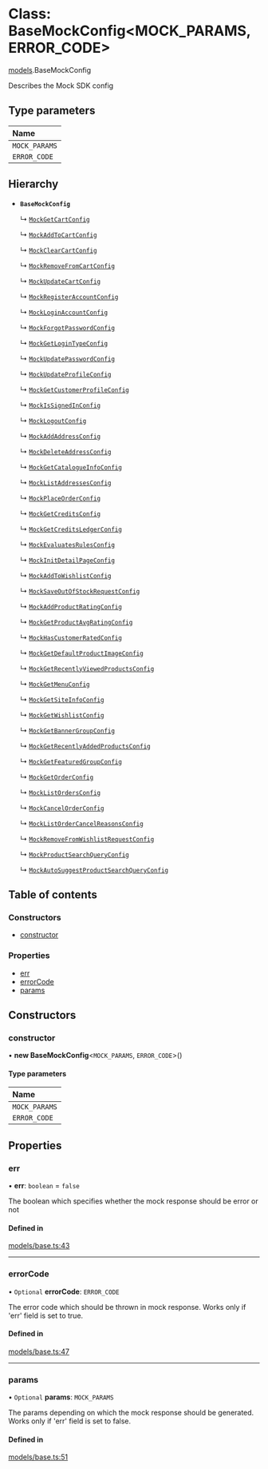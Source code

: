 # Class: BaseMockConfig<MOCK_PARAMS, ERROR_CODE\>

[models](../wiki/models).BaseMockConfig

Describes the Mock SDK config

## Type parameters

| Name |
| :------ |
| `MOCK_PARAMS` |
| `ERROR_CODE` |

## Hierarchy

- **`BaseMockConfig`**

  ↳ [`MockGetCartConfig`](../wiki/models.MockGetCartConfig)

  ↳ [`MockAddToCartConfig`](../wiki/models.MockAddToCartConfig)

  ↳ [`MockClearCartConfig`](../wiki/models.MockClearCartConfig)

  ↳ [`MockRemoveFromCartConfig`](../wiki/models.MockRemoveFromCartConfig)

  ↳ [`MockUpdateCartConfig`](../wiki/models.MockUpdateCartConfig)

  ↳ [`MockRegisterAccountConfig`](../wiki/models.MockRegisterAccountConfig)

  ↳ [`MockLoginAccountConfig`](../wiki/models.MockLoginAccountConfig)

  ↳ [`MockForgotPasswordConfig`](../wiki/models.MockForgotPasswordConfig)

  ↳ [`MockGetLoginTypeConfig`](../wiki/models.MockGetLoginTypeConfig)

  ↳ [`MockUpdatePasswordConfig`](../wiki/models.MockUpdatePasswordConfig)

  ↳ [`MockUpdateProfileConfig`](../wiki/models.MockUpdateProfileConfig)

  ↳ [`MockGetCustomerProfileConfig`](../wiki/models.MockGetCustomerProfileConfig)

  ↳ [`MockIsSignedInConfig`](../wiki/models.MockIsSignedInConfig)

  ↳ [`MockLogoutConfig`](../wiki/models.MockLogoutConfig)

  ↳ [`MockAddAddressConfig`](../wiki/models.MockAddAddressConfig)

  ↳ [`MockDeleteAddressConfig`](../wiki/models.MockDeleteAddressConfig)

  ↳ [`MockGetCatalogueInfoConfig`](../wiki/models.MockGetCatalogueInfoConfig)

  ↳ [`MockListAddressesConfig`](../wiki/models.MockListAddressesConfig)

  ↳ [`MockPlaceOrderConfig`](../wiki/models.MockPlaceOrderConfig)

  ↳ [`MockGetCreditsConfig`](../wiki/models.MockGetCreditsConfig)

  ↳ [`MockGetCreditsLedgerConfig`](../wiki/models.MockGetCreditsLedgerConfig)

  ↳ [`MockEvaluatesRulesConfig`](../wiki/models.MockEvaluatesRulesConfig)

  ↳ [`MockInitDetailPageConfig`](../wiki/models.MockInitDetailPageConfig)

  ↳ [`MockAddToWishlistConfig`](../wiki/models.MockAddToWishlistConfig)

  ↳ [`MockSaveOutOfStockRequestConfig`](../wiki/models.MockSaveOutOfStockRequestConfig)

  ↳ [`MockAddProductRatingConfig`](../wiki/models.MockAddProductRatingConfig)

  ↳ [`MockGetProductAvgRatingConfig`](../wiki/models.MockGetProductAvgRatingConfig)

  ↳ [`MockHasCustomerRatedConfig`](../wiki/models.MockHasCustomerRatedConfig)

  ↳ [`MockGetDefaultProductImageConfig`](../wiki/models.MockGetDefaultProductImageConfig)

  ↳ [`MockGetRecentlyViewedProductsConfig`](../wiki/models.MockGetRecentlyViewedProductsConfig)

  ↳ [`MockGetMenuConfig`](../wiki/models.MockGetMenuConfig)

  ↳ [`MockGetSiteInfoConfig`](../wiki/models.MockGetSiteInfoConfig)

  ↳ [`MockGetWishlistConfig`](../wiki/models.MockGetWishlistConfig)

  ↳ [`MockGetBannerGroupConfig`](../wiki/models.MockGetBannerGroupConfig)

  ↳ [`MockGetRecentlyAddedProductsConfig`](../wiki/models.MockGetRecentlyAddedProductsConfig)

  ↳ [`MockGetFeaturedGroupConfig`](../wiki/models.MockGetFeaturedGroupConfig)

  ↳ [`MockGetOrderConfig`](../wiki/models.MockGetOrderConfig)

  ↳ [`MockListOrdersConfig`](../wiki/models.MockListOrdersConfig)

  ↳ [`MockCancelOrderConfig`](../wiki/models.MockCancelOrderConfig)

  ↳ [`MockListOrderCancelReasonsConfig`](../wiki/models.MockListOrderCancelReasonsConfig)

  ↳ [`MockRemoveFromWishlistRequestConfig`](../wiki/models.MockRemoveFromWishlistRequestConfig)

  ↳ [`MockProductSearchQueryConfig`](../wiki/models.MockProductSearchQueryConfig)

  ↳ [`MockAutoSuggestProductSearchQueryConfig`](../wiki/models.MockAutoSuggestProductSearchQueryConfig)

## Table of contents

### Constructors

- [constructor](../wiki/models.BaseMockConfig#constructor)

### Properties

- [err](../wiki/models.BaseMockConfig#err)
- [errorCode](../wiki/models.BaseMockConfig#errorcode)
- [params](../wiki/models.BaseMockConfig#params)

## Constructors

### constructor

• **new BaseMockConfig**<`MOCK_PARAMS`, `ERROR_CODE`\>()

#### Type parameters

| Name |
| :------ |
| `MOCK_PARAMS` |
| `ERROR_CODE` |

## Properties

### err

• **err**: `boolean` = `false`

The boolean which specifies whether the mock response should be error or not

#### Defined in

[models/base.ts:43](https://gitlab.com/baliganikhil/blackmirror-sdk/-/blob/349365c/src/models/base.ts#L43)

___

### errorCode

• `Optional` **errorCode**: `ERROR_CODE`

The error code which should be thrown in mock response. Works only if 'err' field is set to true.

#### Defined in

[models/base.ts:47](https://gitlab.com/baliganikhil/blackmirror-sdk/-/blob/349365c/src/models/base.ts#L47)

___

### params

• `Optional` **params**: `MOCK_PARAMS`

The params depending on which the mock response should be generated. Works only if 'err' field is set to false.

#### Defined in

[models/base.ts:51](https://gitlab.com/baliganikhil/blackmirror-sdk/-/blob/349365c/src/models/base.ts#L51)
